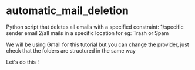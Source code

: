 # automatic_mail_deletion



Python script that deletes all emails with a specified constraint:
1/specific sender email
2/all mails in a specific location for eg: Trash or Spam

We will be using Gmail for this tutorial but you can change the provider, just check that the folders are structured in the same way

Let's do this !
